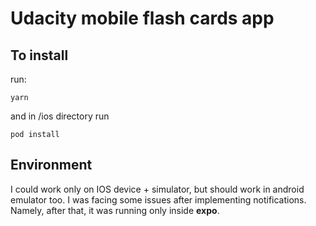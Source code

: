 # Udacity mobile flash cards app

## To install 

run:
```
yarn
``` 
and in /ios directory run 
```
pod install
```

## Environment
I could work only on IOS device + simulator, but should work in android emulator too. I was facing some issues after implementing notifications. Namely, after that, it was running only inside **expo**.

